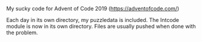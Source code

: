 My sucky code for Advent of Code 2019 (https://adventofcode.com/)

Each day in its own directory, my puzzledata is included.
The Intcode module is now in its own directory.
Files are usually pushed when done with the problem.
